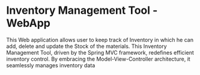 # Inventory Management Tool - WebApp
This Web application allows user to keep track of Inventory in which he can add, delete and update the Stock of the materials. This Inventory Management Tool, driven by the Spring MVC framework, redefines efficient inventory control. By embracing the Model-View-Controller architecture, it seamlessly manages inventory data
